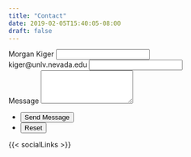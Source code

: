 ```yaml
---
title: "Contact"
date: 2019-02-05T15:40:05-08:00
draft: false
---
```


<form method="post" action="#">
	<div class="field half first">
		<label for="name">Morgan Kiger</label>
		<input type="text" name="name" id="name" />
	</div>
	<div class="field half">
		<label for="email">kiger@unlv.nevada.edu</label>
		<input type="text" name="email" id="email" />
	</div>
	<div class="field">
		<label for="message">Message</label>
		<textarea name="message" id="message" rows="4"></textarea>
	</div>
	<ul class="actions">
		<li><input type="submit" value="Send Message" class="special" /></li>
		<li><input type="reset" value="Reset" /></li>
	</ul>
</form>

{{< socialLinks >}}